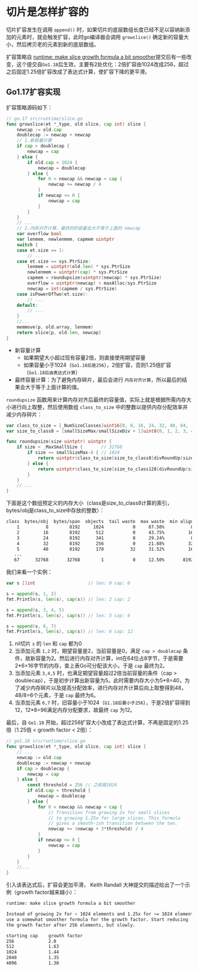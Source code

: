 # 切片是怎样扩容的

切片扩容发生在调用 `append()` 时，如果切片的底层数组长度已经不足以容纳新添加的元素时，就会触发扩容，此时go编译器会调用 `growslice()` 确定新的容量大小，然后拷贝老的元素到新的底层数组。

扩容策略自 [runtime: make slice growth formula a bit smoother](https://go.googlesource.com/go/+/2dda92ff6f9f07eeb110ecbf0fc2d7a0ddd27f9d)提交后有一些改变，这个提交自`Go1.18`后生效，主要有2处优化：2倍扩容由1024改成256，超过之后固定1.25倍扩容改成了表达式计算，使扩容下降的更平滑。

## Go1.17扩容实现

扩容策略源码如下：

```go
// go.17 src/runtime/slice.go
func growslice(et *_type, old slice, cap int) slice {
	newcap := old.cap
	doublecap := newcap + newcap
	// 1.新容量计算
	if cap > doublecap {
		newcap = cap
	} else {
		if old.cap < 1024 {
			newcap = doublecap
		} else {
			for 0 < newcap && newcap < cap {
				newcap += newcap / 4 
			}
			if newcap <= 0 {
				newcap = cap
			}
		}
	}
	// ...
	// 2.内存对齐计算，最终的的容量会大于等于上面的 newcap
	var overflow bool
	var lenmem, newlenmem, capmem uintptr
	switch {
	case et.size == 1:
		// ...
	case et.size == sys.PtrSize:
		lenmem = uintptr(old.len) * sys.PtrSize
		newlenmem = uintptr(cap) * sys.PtrSize
		capmem = roundupsize(uintptr(newcap) * sys.PtrSize)
		overflow = uintptr(newcap) > maxAlloc/sys.PtrSize
		newcap = int(capmem / sys.PtrSize)
	case isPowerOfTwo(et.size):
		// ...
	default:
		// ...
	}
	//...
	memmove(p, old.array, lenmem)
	return slice{p, old.len, newcap}
}
```

- 新容量计算
	- 如果期望大小超过现有容量2倍，则直接使用期望容量
	- 如果容量小于1024（`Go1.18后是256`），2倍扩容，否则1.25倍扩容（`Go1.18后由表达式计算`）
- 最终容量计算：为了避免内存碎片，最后会进行 `内存对齐计算`，所以最后的结果会大于等于上面计算的值。

`roundupsize` 函数用来计算内存对齐后最终的容量值，实际上就是根据所需内存大小进行向上取整，然后使用数组 `class_to_size` 中的整数以提供内存分配效率并减少内存碎片：

```go
var class_to_size = [_NumSizeClasses]uint16{0, 8, 16, 24, 32, 48, 64, ...}
var size_to_class8 = [smallSizeMax/smallSizeDiv + 1]uint8{0, 1, 2, 3, 4, 5, 5, ...}

func roundupsize(size uintptr) uintptr {
	if size < _MaxSmallSize {       // 32768
		if size <= smallSizeMax-8 { // 1024
			return uintptr(class_to_size[size_to_class8[divRoundUp(size, smallSizeDiv)]])
		} else {
			return uintptr(class_to_size[size_to_class128[divRoundUp(size-smallSizeMax, largeSizeDiv)]])
		}
	} 
	// ...
}
```

下面是这个数组预定义的内存大小（class是size_to_class8计算的索引，bytes/obj是class_to_size中存放的整数）：

```bash
class  bytes/obj  bytes/span  objects  tail waste  max waste  min align  
    1          8        8192     1024           0     87.50%          8  
    2         16        8192      512           0     43.75%         16  
    3         24        8192      341           8     29.24%          8  
    4         32        8192      256           0     21.88%         32  
    5         48        8192      170          32     31.52%         16  
   ... 
   67      32768       32768        1           0     12.50%       8192
```

我们来看一个实例：

```go
var s []int                    // len: 0 cap: 0

s = append(s, 1, 2)  
fmt.Println(s, len(s), cap(s)) // len: 2 cap: 2

s = append(s, 3, 4, 5)  
fmt.Println(s, len(s), cap(s)) // len: 5 cap: 6

s = append(s, 6, 7)  
fmt.Println(s, len(s), cap(s)) // len: 6 cap: 12
```

1. nil切片 `s` 的 `len` 和 `cap` 都为0
2. 当添加元素 `1,2` 时，期望容量是2，当前容量是0，满足 `cap > doublecap` 条件，故新容量为2。然后进行内存对齐计算，int在64位占8字节，于是需要2\*6=16字节的内存，查上表Go可分配该大小，于是 `cap` 最终为2。
3. 当添加元素 `3,4,5` 时，也满足期望容量超过2倍当前容量的条件（cap > doublecap），于是初步计算出新容量为5。此时需要内存大小为5\*8=40，为了减少内存碎片以及提高分配效率，进行内存对齐计算后向上取整得到48，48/8=6个元素，于是 `cap` 最终为6。
4. 当添加元素 `6,7` 时，旧容量小于1024（`G1.18后要小于256`），于是2倍扩容得到12，12\*8=96满足内存分配要求，故最终 `cap` 为12。

最后，自 `Go1.18` 开始，超过256扩容大小改成了表达式计算，不再是固定的1.25倍（1.25倍 < growth factor < 2倍）：

```go
// go1.18 src/runtime/slice.go
func growslice(et *_type, old slice, cap int) slice {
	// ...
	newcap := old.cap
	doublecap := newcap + newcap
	if cap > doublecap {
		newcap = cap
	} else {
		const threshold = 256 // 之前是1024
		if old.cap < threshold {
			newcap = doublecap
		} else {
			for 0 < newcap && newcap < cap {
				// Transition from growing 2x for small slices
				// to growing 1.25x for large slices. This formula
				// gives a smooth-ish transition between the two.
				newcap += (newcap + 3*threshold) / 4
			}
			if newcap <= 0 {
				newcap = cap
			}
		}
	}
	//...
}
```

引入该表达式后，扩容会更加平滑， Keith Randall 大神提交的描述给出了一个示例（growth factor越来越小）：

```bash
runtime: make slice growth formula a bit smoother

Instead of growing 2x for < 1024 elements and 1.25x for >= 1024 elements,
use a somewhat smoother formula for the growth factor. Start reducing
the growth factor after 256 elements, but slowly.

starting cap    growth factor
256             2.0
512             1.63
1024            1.44
2048            1.35
4096            1.30
```
